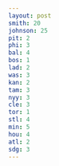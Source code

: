 ```yaml
---
layout: post
smith: 20
johnson: 25
pit: 2
phi: 3
bal: 4
bos: 1
lad: 2
was: 3
kan: 2
tam: 3
nyy: 3
cle: 3
tor: 1
stl: 4
min: 5
hou: 4
atl: 2
sdg: 3
---
```

